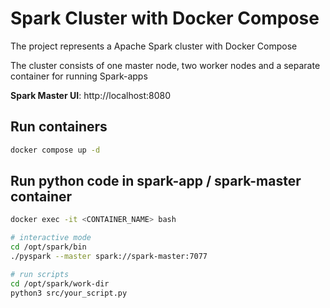 # Spark Cluster with Docker Compose

The project represents a Apache Spark cluster with Docker Compose

The cluster consists of one master node, two worker nodes and a separate container for running Spark-apps

<b>Spark Master UI</b>: http://localhost:8080

## Run containers

```bash
docker compose up -d 
```

## Run python code in spark-app / spark-master container

```bash
docker exec -it <CONTAINER_NAME> bash

# interactive mode
cd /opt/spark/bin
./pyspark --master spark://spark-master:7077

# run scripts
cd /opt/spark/work-dir
python3 src/your_script.py
```
